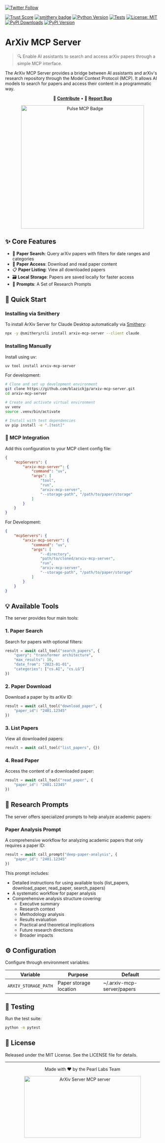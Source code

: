 [![Twitter Follow](https://img.shields.io/twitter/follow/JoeBlazick?style=social)](https://twitter.com/JoeBlazick)

[![Trust Score](https://archestra.ai/mcp-catalog/api/badge/quality/blazickjp/arxiv-mcp-server)](https://archestra.ai/mcp-catalog/blazickjp__arxiv-mcp-server)
[![smithery badge](https://smithery.ai/badge/arxiv-mcp-server)](https://smithery.ai/server/arxiv-mcp-server)
[![Python Version](https://img.shields.io/badge/python-3.11+-blue.svg)](https://www.python.org/downloads/)
[![Tests](https://github.com/blazickjp/arxiv-mcp-server/actions/workflows/tests.yml/badge.svg)](https://github.com/blazickjp/arxiv-mcp-server/actions/workflows/tests.yml)
[![License: MIT](https://img.shields.io/badge/License-MIT-yellow.svg)](https://opensource.org/licenses/MIT)
[![PyPI Downloads](https://img.shields.io/pypi/dm/arxiv-mcp-server.svg)](https://pypi.org/project/arxiv-mcp-server/)
[![PyPI Version](https://img.shields.io/pypi/v/arxiv-mcp-server.svg)](https://pypi.org/project/arxiv-mcp-server/)

# ArXiv MCP Server

> 🔍 Enable AI assistants to search and access arXiv papers through a simple MCP interface.

The ArXiv MCP Server provides a bridge between AI assistants and arXiv's research repository through the Model Context Protocol (MCP). It allows AI models to search for papers and access their content in a programmatic way.

<div align="center">
  
🤝 **[Contribute](https://github.com/blazickjp/arxiv-mcp-server/blob/main/CONTRIBUTING.md)** • 
📝 **[Report Bug](https://github.com/blazickjp/arxiv-mcp-server/issues)**

<a href="https://www.pulsemcp.com/servers/blazickjp-arxiv-mcp-server"><img src="https://www.pulsemcp.com/badge/top-pick/blazickjp-arxiv-mcp-server" width="400" alt="Pulse MCP Badge"></a>
</div>

## ✨ Core Features

- 🔎 **Paper Search**: Query arXiv papers with filters for date ranges and categories
- 📄 **Paper Access**: Download and read paper content
- 📋 **Paper Listing**: View all downloaded papers
- 🗃️ **Local Storage**: Papers are saved locally for faster access
- 📝 **Prompts**: A Set of Research Prompts

## 🚀 Quick Start

### Installing via Smithery

To install ArXiv Server for Claude Desktop automatically via [Smithery](https://smithery.ai/server/arxiv-mcp-server):

```bash
npx -y @smithery/cli install arxiv-mcp-server --client claude
```

### Installing Manually
Install using uv:

```bash
uv tool install arxiv-mcp-server
```

For development:

```bash
# Clone and set up development environment
git clone https://github.com/blazickjp/arxiv-mcp-server.git
cd arxiv-mcp-server

# Create and activate virtual environment
uv venv
source .venv/bin/activate

# Install with test dependencies
uv pip install -e ".[test]"
```

### 🔌 MCP Integration

Add this configuration to your MCP client config file:

```json
{
    "mcpServers": {
        "arxiv-mcp-server": {
            "command": "uv",
            "args": [
                "tool",
                "run",
                "arxiv-mcp-server",
                "--storage-path", "/path/to/paper/storage"
            ]
        }
    }
}
```

For Development:

```json
{
    "mcpServers": {
        "arxiv-mcp-server": {
            "command": "uv",
            "args": [
                "--directory",
                "path/to/cloned/arxiv-mcp-server",
                "run",
                "arxiv-mcp-server",
                "--storage-path", "/path/to/paper/storage"
            ]
        }
    }
}
```

## 💡 Available Tools

The server provides four main tools:

### 1. Paper Search
Search for papers with optional filters:

```python
result = await call_tool("search_papers", {
    "query": "transformer architecture",
    "max_results": 10,
    "date_from": "2023-01-01",
    "categories": ["cs.AI", "cs.LG"]
})
```

### 2. Paper Download
Download a paper by its arXiv ID:

```python
result = await call_tool("download_paper", {
    "paper_id": "2401.12345"
})
```

### 3. List Papers
View all downloaded papers:

```python
result = await call_tool("list_papers", {})
```

### 4. Read Paper
Access the content of a downloaded paper:

```python
result = await call_tool("read_paper", {
    "paper_id": "2401.12345"
})
```

## 📝 Research Prompts

The server offers specialized prompts to help analyze academic papers:

### Paper Analysis Prompt
A comprehensive workflow for analyzing academic papers that only requires a paper ID:

```python
result = await call_prompt("deep-paper-analysis", {
    "paper_id": "2401.12345"
})
```

This prompt includes:
- Detailed instructions for using available tools (list_papers, download_paper, read_paper, search_papers)
- A systematic workflow for paper analysis
- Comprehensive analysis structure covering:
  - Executive summary
  - Research context
  - Methodology analysis
  - Results evaluation
  - Practical and theoretical implications
  - Future research directions
  - Broader impacts

## ⚙️ Configuration

Configure through environment variables:

| Variable | Purpose | Default |
|----------|---------|---------|
| `ARXIV_STORAGE_PATH` | Paper storage location | ~/.arxiv-mcp-server/papers |

## 🧪 Testing

Run the test suite:

```bash
python -m pytest
```

## 📄 License

Released under the MIT License. See the LICENSE file for details.

---

<div align="center">

Made with ❤️ by the Pearl Labs Team

<a href="https://glama.ai/mcp/servers/04dtxi5i5n"><img width="380" height="200" src="https://glama.ai/mcp/servers/04dtxi5i5n/badge" alt="ArXiv Server MCP server" /></a>
</div>

